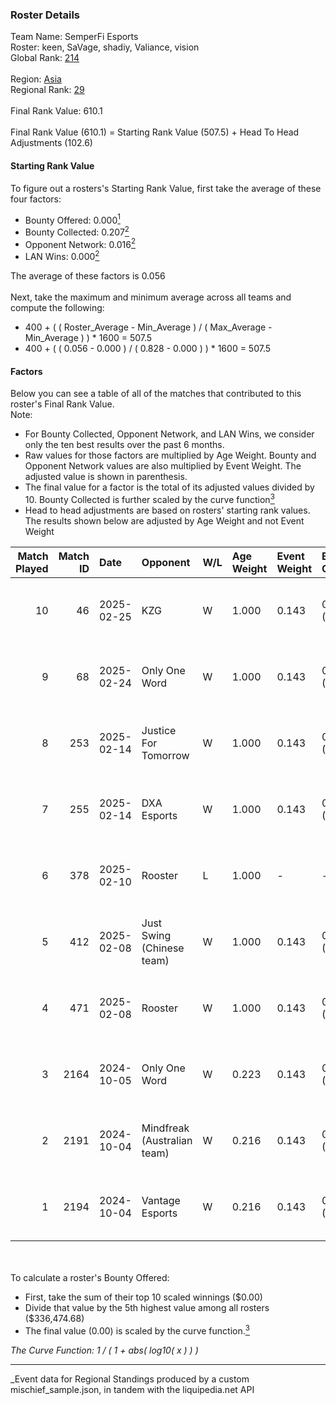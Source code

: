 ### Roster Details<br />
Team Name: SemperFi Esports<br />
Roster: keen, SaVage, shadiy, Valiance, vision<br />
Global Rank: [214](../../standings_global_2025_03_01.md)<br />
<br />
Region: [Asia]( ../../standings_asia_2025_03_01.md)<br />
Regional Rank: [29]( ../../standings_asia_2025_03_01.md)<br />
<br />
Final Rank Value:  610.1<br />
<br />
Final Rank Value (610.1) = Starting Rank Value (507.5) + Head To Head Adjustments (102.6)<br />

#### Starting Rank Value<br />
To figure out a rosters's Starting Rank Value, first take the average of these four factors:<br />
- Bounty Offered: 0.000[<sup>1</sup>](#table2)
- Bounty Collected: 0.207[<sup>2</sup>](#table1)
- Opponent Network: 0.016[<sup>2</sup>](#table1)
- LAN Wins: 0.000[<sup>2</sup>](#table1)

The average of these factors is 0.056<br />
<br />
Next, take the maximum and minimum average across all teams and compute the following:<br />
- 400 + ( ( Roster_Average - Min_Average ) / ( Max_Average - Min_Average ) ) * 1600 = 507.5
- 400 + ( ( 0.056 - 0.000 ) / ( 0.828 - 0.000 ) ) * 1600 = 507.5


#### Factors<br />
Below you can see a table of all of the matches that contributed to this roster's Final Rank Value.<br />
Note:<br />

- For Bounty Collected, Opponent Network, and LAN Wins, we consider only the ten best results over the past 6 months.
- Raw values for those factors are multiplied by Age Weight. Bounty and Opponent Network values are also multiplied by Event Weight. The adjusted value is shown in parenthesis.
- The final value for a factor is the total of its adjusted values divided by 10. Bounty Collected is further scaled by the curve function[<sup>3</sup>](#curveFunction)
- Head to head adjustments are based on rosters' starting rank values. The results shown below are adjusted by Age Weight and not Event Weight
<span id="table1"></span><br />


| Match Played | Match ID | Date       | Opponent                    | W/L | Age Weight | Event Weight | Bounty Collected | Opponent Network | LAN Wins  | H2H Adj. | Roster                                 |
| -: | -: | :- | :- | :- | :- | :- | :- | :- | :- | -: | :- |
|           10 |       46 | 2025-02-25 | KZG                         | W   | 1.000      | 0.143        | 0.001 (0.000)    | 0.211 (0.030)    | 0 (0.000) |    15.08 | keen, SaVage, shadiy, Valiance, vision |
|            9 |       68 | 2025-02-24 | Only One Word               | W   | 1.000      | 0.143        | 0.001 (0.000)    | 0.233 (0.033)    | 0 (0.000) |    15.67 | keen, SaVage, shadiy, Valiance, vision |
|            8 |      253 | 2025-02-14 | Justice For Tomorrow        | W   | 1.000      | 0.143        | 0.000 (0.000)    | 0.120 (0.017)    | 0 (0.000) |    12.52 | keen, SaVage, shadiy, Valiance, vision |
|            7 |      255 | 2025-02-14 | DXA Esports                 | W   | 1.000      | 0.143        | 0.000 (0.000)    | 0.035 (0.005)    | 0 (0.000) |    16.85 | keen, SaVage, shadiy, Valiance, vision |
|            6 |      378 | 2025-02-10 | Rooster                     | L   | 1.000      | -            | -                | -                | -         |   -11.72 | keen, SaVage, shadiy, Valiance, vision |
|            5 |      412 | 2025-02-08 | Just Swing (Chinese team)   | W   | 1.000      | 0.143        | 0.004 (0.001)    | 0.193 (0.028)    | 0 (0.000) |    21.25 | keen, SaVage, shadiy, Valiance, vision |
|            4 |      471 | 2025-02-08 | Rooster                     | W   | 1.000      | 0.143        | 0.003 (0.000)    | 0.219 (0.031)    | 0 (0.000) |    20.03 | keen, SaVage, shadiy, Valiance, vision |
|            3 |     2164 | 2024-10-05 | Only One Word               | W   | 0.223      | 0.143        | 0.001 (0.000)    | 0.233 (0.007)    | 0 (0.000) |     4.54 | keen, SaVage, shadiy, Valiance, vision |
|            2 |     2191 | 2024-10-04 | Mindfreak (Australian team) | W   | 0.216      | 0.143        | 0.002 (0.000)    | 0.092 (0.003)    | 0 (0.000) |     5.04 | keen, SaVage, shadiy, Valiance, vision |
|            1 |     2194 | 2024-10-04 | Vantage Esports             | W   | 0.216      | 0.143        | 0.000 (0.000)    | 0.180 (0.006)    | 0 (0.000) |     3.29 | keen, SaVage, shadiy, Valiance, vision |

<br />
<span id="table2"></span><br />
To calculate a roster's Bounty Offered:<br />

- First, take the sum of their top 10 scaled winnings ($0.00)
- Divide that value by the 5th highest value among all rosters ($336,474.68)
- The final value (0.00) is scaled by the curve function.[<sup>3</sup>](#curveFunction)

<span id="curveFunction"></span>_The Curve Function: 1 / ( 1 + abs( log10( x ) ) )_<br />

---
_Event data for Regional Standings produced by a custom mischief_sample.json, in tandem with the liquipedia.net API<br />

